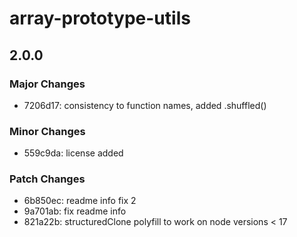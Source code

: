 # array-prototype-utils

## 2.0.0

### Major Changes

- 7206d17: consistency to function names, added .shuffled()

### Minor Changes

- 559c9da: license added

### Patch Changes

- 6b850ec: readme info fix 2
- 9a701ab: fix readme info
- 821a22b: structuredClone polyfill to work on node versions < 17
